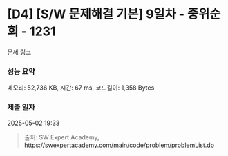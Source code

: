 # [D4] [S/W 문제해결 기본] 9일차 - 중위순회 - 1231 

[문제 링크](https://swexpertacademy.com/main/code/problem/problemDetail.do?contestProbId=AV140YnqAIECFAYD) 

### 성능 요약

메모리: 52,736 KB, 시간: 67 ms, 코드길이: 1,358 Bytes

### 제출 일자

2025-05-02 19:33



> 출처: SW Expert Academy, https://swexpertacademy.com/main/code/problem/problemList.do